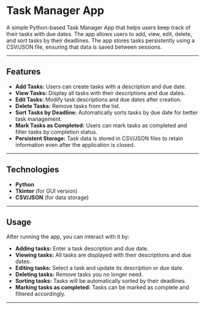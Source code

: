 # Task Manager App

A simple Python-based Task Manager App that helps users keep track of their tasks with due dates. The app allows users to add, view, edit, delete, and sort tasks by their deadlines. The app stores tasks persistently using a CSV/JSON file, ensuring that data is saved between sessions.

---

## Features

- **Add Tasks:** Users can create tasks with a description and due date.
- **View Tasks:** Display all tasks with their descriptions and due dates.
- **Edit Tasks:** Modify task descriptions and due dates after creation.
- **Delete Tasks:** Remove tasks from the list.
- **Sort Tasks by Deadline:** Automatically sorts tasks by due date for better task management.
- **Mark Tasks as Completed:** Users can mark tasks as completed and filter tasks by completion status.
- **Persistent Storage:** Task data is stored in CSV/JSON files to retain information even after the application is closed.

---

## Technologies

- **Python**
- **Tkinter** (for GUI version)
- **CSV/JSON** (for data storage)

---

## Usage

After running the app, you can interact with it by:

- **Adding tasks:** Enter a task description and due date.
- **Viewing tasks:** All tasks are displayed with their descriptions and due dates.
- **Editing tasks:** Select a task and update its description or due date.
- **Deleting tasks:** Remove tasks you no longer need.
- **Sorting tasks:** Tasks will be automatically sorted by their deadlines.
- **Marking tasks as completed:** Tasks can be marked as complete and filtered accordingly.

---



